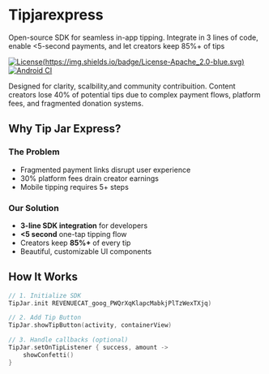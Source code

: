 # Tipjarexpress
Open-source SDK for seamless in-app tipping. Integrate in 3 lines of code, enable &lt;5-second payments, and let creators keep 85%+ of tips

[![License](License)(https://img.shields.io/badge/License-Apache_2.0-blue.svg)](https://opensource.org/licenses/Apache-2.0)
[![Android CI](https://github.com/your-org/tip-jar-express/actions/workflows/android-ci.yml/badge.svg)](https://github.com/your-org/tip-jar-express/actions)

Designed for clarity, scalbility,and community contribuition. Content creators lose 40% of potential tips due to complex payment flows, platform fees, and fragmented donation systems.


## Why Tip Jar Express?
### The Problem
-  Fragmented payment links disrupt user experience
-  30% platform fees drain creator earnings
-  Mobile tipping requires 5+ steps

### Our Solution
-  **3-line SDK integration** for developers
-  **<5 second** one-tap tipping flow
-  Creators keep **85%+** of every tip
-  Beautiful, customizable UI components

## How It Works
```kotlin
// 1. Initialize SDK
TipJar.init REVENUECAT_goog_PWQrXqKlapcMabkjPlTzWexTXjq)

// 2. Add Tip Button
TipJar.showTipButton(activity, containerView)

// 3. Handle callbacks (optional)
TipJar.setOnTipListener { success, amount -> 
    showConfetti() 
}
